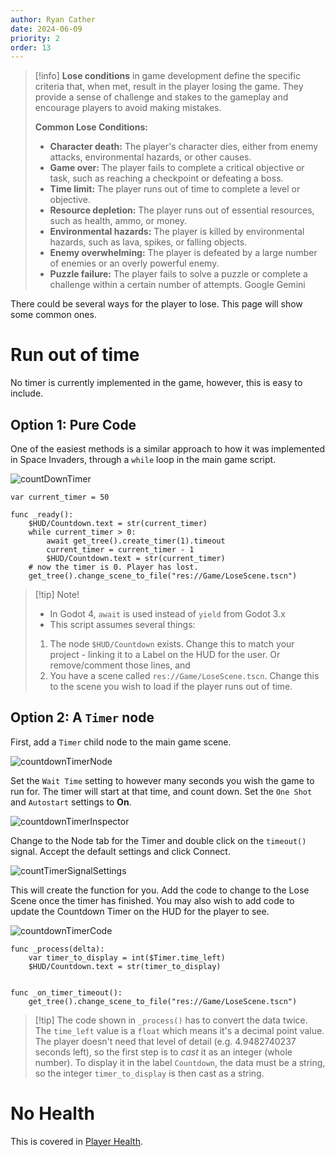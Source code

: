 ```yaml
---
author: Ryan Cather
date: 2024-06-09
priority: 2
order: 13
---
```

> [!info] **Lose conditions** in game development define the specific criteria that, when met, result in the player losing the game. They provide a sense of challenge and stakes to the gameplay and encourage players to avoid making mistakes.
> 
> **Common Lose Conditions:**
> 
> - **Character death:** The player's character dies, either from enemy attacks, environmental hazards, or other causes.
> - **Game over:** The player fails to complete a critical objective or task, such as reaching a checkpoint or defeating a boss.
> - **Time limit:** The player runs out of time to complete a level or objective.
> - **Resource depletion:** The player runs out of essential resources, such as health, ammo, or money.
> - **Environmental hazards:** The player is killed by environmental hazards, such as lava, spikes, or falling objects.
> - **Enemy overwhelming:** The player is defeated by a large number of enemies or an overly powerful enemy.
> - **Puzzle failure:** The player fails to solve a puzzle or complete a challenge within a certain number of attempts.
> Google Gemini




There could be several ways for the player to lose. This page will show some common ones.

# Run out of time

No timer is currently implemented in the game, however, this is easy to include. 

## Option 1: Pure Code
One of the easiest methods is a similar approach to how it was implemented in Space Invaders, through a `while` loop in the main game script.

![countDownTimer](countDownTimer.png)

```gdscript
var current_timer = 50
 
func _ready():
	$HUD/Countdown.text = str(current_timer)
	while current_timer > 0:
		await get_tree().create_timer(1).timeout
		current_timer = current_timer - 1
		$HUD/Countdown.text = str(current_timer)
	# now the timer is 0. Player has lost.
	get_tree().change_scene_to_file("res://Game/LoseScene.tscn")
```

> [!tip] Note!
> - In Godot 4, `await` is used instead of `yield` from Godot 3.x
> - This script assumes several things:
> 1. The node `$HUD/Countdown` exists. Change this to match your project - linking it to a Label on the HUD for the user. Or remove/comment those lines, and
> 2. You have a scene called `res://Game/LoseScene.tscn`. Change this to the scene you wish to load if the player runs out of time.


## Option 2: A `Timer` node

First, add a `Timer` child node to the main game scene.

![countdownTimerNode](countdownTimerNode.png)

Set the `Wait Time` setting to however many seconds you wish the game to run for. The timer will start at that time, and count down.
Set the `One Shot` and `Autostart` settings to **On**.

![countdownTimerInspector](countdownTimerInspector.png)


Change to the Node tab for the Timer and double click on the `timeout()` signal. Accept the default settings and click Connect.

![countTimerSignalSettings](countTimerSignalSettings.png)


This will create the function for you. Add the code to change to the Lose Scene once the timer has finished. You may also wish to add code to update the Countdown Timer on the HUD for the player to see.

![countdownTimerCode](countdownTimerCode.png)

```gdscript
func _process(delta):
	var timer_to_display = int($Timer.time_left) 
	$HUD/Countdown.text = str(timer_to_display)


func _on_timer_timeout():
	get_tree().change_scene_to_file("res://Game/LoseScene.tscn")
```

> [!tip] The code shown in `_process()`  has to convert the data twice. The `time_left` value is a `float` which means it's a decimal point value. The player doesn't need that level of detail (e.g. 4.9482740237 seconds left), so the first step is to *cast* it as an integer (whole number). To display it in the label `Countdown`, the data must be a string, so the integer `timer_to_display` is then cast as a string. 



# No Health

This is covered in [Player Health](ISD/2%20-%20Digital%20Applications/_topics/tutorials/Player%20Health.md).

